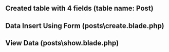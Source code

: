 ## Created table with 4 fields (table name: Post)

## Data Insert Using Form (posts\create.blade.php)

## View Data (posts\show.blade.php)

